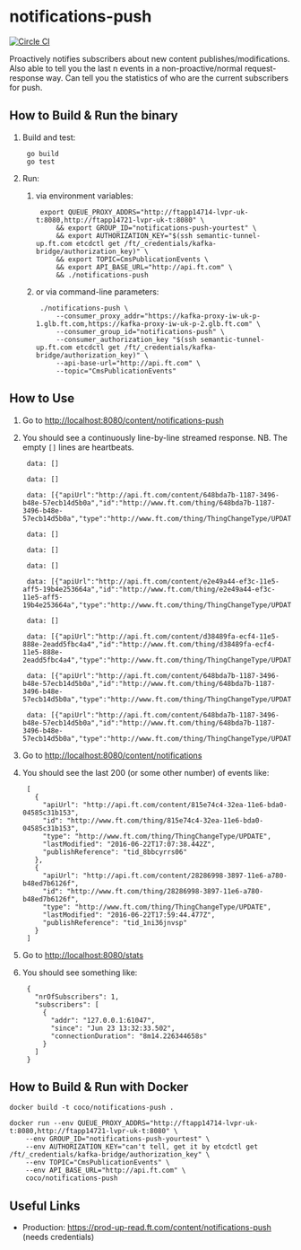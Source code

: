 notifications-push
==================

[![Circle CI](https://circleci.com/gh/Financial-Times/notifications-push/tree/master.png?style=shield)](https://circleci.com/gh/Financial-Times/notifications-push/tree/master)

Proactively notifies subscribers about new content publishes/modifications.
Also able to tell you the last n events in a non-proactive/normal request-response way.
Can tell you the statistics of who are the current subscribers for push.


How to Build & Run the binary
-----------------------------

1. Build and test:

        go build
        go test

2. Run:

    1. via environment variables:

            export QUEUE_PROXY_ADDRS="http://ftapp14714-lvpr-uk-t:8080,http://ftapp14721-lvpr-uk-t:8080" \
                && export GROUP_ID="notifications-push-yourtest" \
                && export AUTHORIZATION_KEY="$(ssh semantic-tunnel-up.ft.com etcdctl get /ft/_credentials/kafka-bridge/authorization_key)" \
                && export TOPIC=CmsPublicationEvents \
                && export API_BASE_URL="http://api.ft.com" \
                && ./notifications-push

    2. or via command-line parameters:

            ./notifications-push \
                --consumer_proxy_addr="https://kafka-proxy-iw-uk-p-1.glb.ft.com,https://kafka-proxy-iw-uk-p-2.glb.ft.com" \
                --consumer_group_id="notifications-push" \
                --consumer_authorization_key "$(ssh semantic-tunnel-up.ft.com etcdctl get /ft/_credentials/kafka-bridge/authorization_key)" \
                --api-base-url="http://api.ft.com" \
                --topic="CmsPublicationEvents"


How to Use
----------

1. Go to [http://localhost:8080/content/notifications-push](http://localhost:8080/content/notifications-push)
2. You should see a continuously line-by-line streamed response. NB. The empty `[]` lines are heartbeats.

        data: []
        
        data: []
        
        data: [{"apiUrl":"http://api.ft.com/content/648bda7b-1187-3496-b48e-57ecb14d5b0a","id":"http://www.ft.com/thing/648bda7b-1187-3496-b48e-57ecb14d5b0a","type":"http://www.ft.com/thing/ThingChangeType/UPDATE"}]
        
        data: []
        
        data: []
        
        data: []
        
        data: [{"apiUrl":"http://api.ft.com/content/e2e49a44-ef3c-11e5-aff5-19b4e253664a","id":"http://www.ft.com/thing/e2e49a44-ef3c-11e5-aff5-19b4e253664a","type":"http://www.ft.com/thing/ThingChangeType/UPDATE"}]
        
        data: []
        
        data: [{"apiUrl":"http://api.ft.com/content/d38489fa-ecf4-11e5-888e-2eadd5fbc4a4","id":"http://www.ft.com/thing/d38489fa-ecf4-11e5-888e-2eadd5fbc4a4","type":"http://www.ft.com/thing/ThingChangeType/UPDATE"}]
        
        data: [{"apiUrl":"http://api.ft.com/content/648bda7b-1187-3496-b48e-57ecb14d5b0a","id":"http://www.ft.com/thing/648bda7b-1187-3496-b48e-57ecb14d5b0a","type":"http://www.ft.com/thing/ThingChangeType/UPDATE"}]

        data: [{"apiUrl":"http://api.ft.com/content/648bda7b-1187-3496-b48e-57ecb14d5b0a","id":"http://www.ft.com/thing/648bda7b-1187-3496-b48e-57ecb14d5b0a","type":"http://www.ft.com/thing/ThingChangeType/UPDATE"}]

3. Go to [http://localhost:8080/content/notifications](http://localhost:8080/content/notifications)
4. You should see the last 200 (or some other number) of events like:

        [
          {
            "apiUrl": "http://api.ft.com/content/815e74c4-32ea-11e6-bda0-04585c31b153",
            "id": "http://www.ft.com/thing/815e74c4-32ea-11e6-bda0-04585c31b153",
            "type": "http://www.ft.com/thing/ThingChangeType/UPDATE",
            "lastModified": "2016-06-22T17:07:38.442Z",
            "publishReference": "tid_8bbcyrrs06"
          },
          {
            "apiUrl": "http://api.ft.com/content/28286998-3897-11e6-a780-b48ed7b6126f",
            "id": "http://www.ft.com/thing/28286998-3897-11e6-a780-b48ed7b6126f",
            "type": "http://www.ft.com/thing/ThingChangeType/UPDATE",
            "lastModified": "2016-06-22T17:59:44.477Z",
            "publishReference": "tid_1ni36jnvsp"
          }
        ]

5. Go to [http://localhost:8080/stats](http://localhost:8080/stats)
6. You should see something like:

        {
          "nrOfSubscribers": 1,
          "subscribers": [
            {
              "addr": "127.0.0.1:61047",
              "since": "Jun 23 13:32:33.502",
              "connectionDuration": "8m14.226344658s"
            }
          ]
        }


How to Build & Run with Docker
------------------------------

    docker build -t coco/notifications-push .

    docker run --env QUEUE_PROXY_ADDRS="http://ftapp14714-lvpr-uk-t:8080,http://ftapp14721-lvpr-uk-t:8080" \
        --env GROUP_ID="notifications-push-yourtest" \
        --env AUTHORIZATION_KEY="can't tell, get it by etcdctl get /ft/_credentials/kafka-bridge/authorization_key" \
        --env TOPIC="CmsPublicationEvents" \
        --env API_BASE_URL="http://api.ft.com" \
        coco/notifications-push


Useful Links
------------

* Production: https://prod-up-read.ft.com/content/notifications-push (needs credentials)
